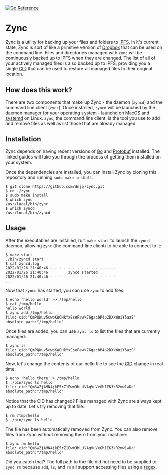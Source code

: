 [![Go Reference](https://pkg.go.dev/badge/github.com/dnjp/zync.svg)](https://pkg.go.dev/github.com/dnjp/zync)

# Zync

Zync is a utility for backing up your files and folders to [IPFS](https://ipfs.io/). In it's current state, Zync is sort of like a primitive version of [Dropbox](https://www.dropbox.com/home) that can be used on the command line. Files and directories managed with `zync` will be continuously backed up to IPFS when they are changed. The list of all of your actively managed files is also backed up to IPFS, providing you a single [CID](https://docs.ipfs.io/concepts/content-addressing/) that can be used to restore all managed files to their original location.

## How does this work?

There are two components that make up Zync - the daemon (`zyncd`) and the command line client (`zync`). Once installed, `zyncd` will be launched by the daemon manager for your operating system - [launchd](https://en.wikipedia.org/wiki/Launchd) on MacOS and [systemd](https://en.wikipedia.org/wiki/Systemd) on Linux. `zync`, the command line client, is the tool you use to add and remove files as well as list those that are already managed.

## Installation

Zync depends on having recent versions of [Go](https://go.dev/learn/) and
[Protobuf](https://grpc.io/docs/protoc-installation/) installed. The linked
guides will take you through the process of getting them installed on your
system.

Once the dependencies are installed, you can install Zync by cloning this
repository and running `sudo make
install`:

```
$ git clone https://github.com/dnjp/zync.git
$ cd ./zync
$ sudo make install
$ which zync
/usr/local/bin/zync
$ which zyncd
/usr/local/bin/zyncd
```

## Usage

After the executables are installed, run `make start` to launch the `zyncd` daemon, allowing `zync` (the command line client) to be able to connect to it:

```
$ make start
./bin/zyncd start
$ cat zyncd.log
2022/01/26 21:40:46 - - - - - - - - - - - - - - -
2022/01/26 21:40:46         zyncd started
2022/01/26 21:40:46 - - - - - - - - - - - - - - -
...
```

Now that `zyncd` has started, you can use `zync` to add files:

```
$ echo 'hello world' >> /tmp/hello
$ cat /tmp/hello
hello world
$ zync add /tmp/hello
file: cid:"QmPQWuv5cwbKWCHkYxEseFawk76gacbP4p2DXkWniY5azS"  absolute_path:"/tmp/hello"
```

Once files are added, you can use `zync ls` to list the files that are currently managed:

```
$ zync ls
file: cid:"QmPQWuv5cwbKWCHkYxEseFawk76gacbP4p2DXkWniY5azS"  absolute_path:"/tmp/hello"
```

Now, let's change the contents of our hello file to see the [CID](https://docs.ipfs.io/concepts/content-addressing/) change in real time:

```
$ echo 'hello there' > /tmp/hello
$ ./bin/zync ls hello
file: cid:"QmSwZjAMN4jkE5rZ1Ewm3hLUVAgVuVeGh1EK3kR2mw1wDo"  absolute_path:"/tmp/hello"
```

Notice that the CID has changed? Files managed with Zync are always kept up to date. Let's try removing that file:

```
$ rm /tmp/hello
$ ./bin/zync ls hello
```

The file has been automatically removed from Zync. You can also remove files from Zync without removing them from your machine:

```
$ zync rm hello
file: cid:"QmSwZjAMN4jkE5rZ1Ewm3hLUVAgVuVeGh1EK3kR2mw1wDo"  absolute_path:"/tmp/hello"
```

Did you catch that? The full path to the file did not need to be supplied to `zync rm` because `add`, `ls`, and `rm` all support accessing files using a [regex](https://github.com/google/re2/wiki/Syntax).
